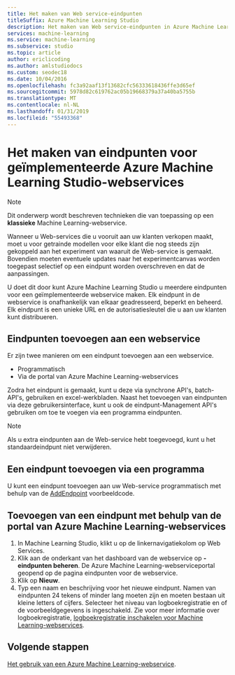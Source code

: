 ```yaml
---
title: Het maken van Web service-eindpunten
titleSuffix: Azure Machine Learning Studio
description: Het maken van Web service-eindpunten in Azure Machine Learning. Elk eindpunt in de webservice is onafhankelijk van elkaar geadresseerd, beperkt en beheerd.
services: machine-learning
ms.service: machine-learning
ms.subservice: studio
ms.topic: article
author: ericlicoding
ms.author: amlstudiodocs
ms.custom: seodec18
ms.date: 10/04/2016
ms.openlocfilehash: fc3a92aaf13f13682cfc56333618436ffe3d65ef
ms.sourcegitcommit: 5978d82c619762ac05b19668379a37a40ba5755b
ms.translationtype: MT
ms.contentlocale: nl-NL
ms.lasthandoff: 01/31/2019
ms.locfileid: "55493368"
---
```

# <a name="creating-endpoints-for-deployed-azure-machine-learning-studio-web-services"></a>Het maken van eindpunten voor geïmplementeerde Azure Machine Learning Studio-webservices
> [!NOTE]
>  Dit onderwerp wordt beschreven technieken die van toepassing op een **klassieke** Machine Learning-webservice.
> 
> 

Wanneer u Web-services die u vooruit aan uw klanten verkopen maakt, moet u voor getrainde modellen voor elke klant die nog steeds zijn gekoppeld aan het experiment van waaruit de Web-service is gemaakt. Bovendien moeten eventuele updates naar het experimentcanvas worden toegepast selectief op een eindpunt worden overschreven en dat de aanpassingen.

U doet dit door kunt Azure Machine Learning Studio u meerdere eindpunten voor een geïmplementeerde webservice maken. Elk eindpunt in de webservice is onafhankelijk van elkaar geadresseerd, beperkt en beheerd. Elk eindpunt is een unieke URL en de autorisatiesleutel die u aan uw klanten kunt distribueren.



## <a name="adding-endpoints-to-a-web-service"></a>Eindpunten toevoegen aan een webservice
Er zijn twee manieren om een eindpunt toevoegen aan een webservice.

* Programmatisch
* Via de portal van Azure Machine Learning-webservices

Zodra het eindpunt is gemaakt, kunt u deze via synchrone API's, batch-API's, gebruiken en excel-werkbladen. Naast het toevoegen van eindpunten via deze gebruikersinterface, kunt u ook de eindpunt-Management API's gebruiken om toe te voegen via een programma eindpunten.

> [!NOTE]
> Als u extra eindpunten aan de Web-service hebt toegevoegd, kunt u het standaardeindpunt niet verwijderen.
> 
> 

## <a name="adding-an-endpoint-programmatically"></a>Een eindpunt toevoegen via een programma
U kunt een eindpunt toevoegen aan uw Web-service programmatisch met behulp van de [AddEndpoint](https://github.com/raymondlaghaeian/AML_EndpointMgmt/blob/master/Program.cs) voorbeeldcode.

## <a name="adding-an-endpoint-using-the-azure-machine-learning-web-services-portal"></a>Toevoegen van een eindpunt met behulp van de portal van Azure Machine Learning-webservices
1. In Machine Learning Studio, klikt u op de linkernavigatiekolom op Web Services.
2. Klik aan de onderkant van het dashboard van de webservice op **-eindpunten beheren**. De Azure Machine Learning-webserviceportal geopend op de pagina eindpunten voor de webservice.
3. Klik op **Nieuw**.
4. Typ een naam en beschrijving voor het nieuwe eindpunt. Namen van eindpunten 24 tekens of minder lang moeten zijn en moeten bestaan uit kleine letters of cijfers. Selecteer het niveau van logboekregistratie en of de voorbeeldgegevens is ingeschakeld. Zie voor meer informatie over logboekregistratie, [logboekregistratie inschakelen voor Machine Learning-webservices](web-services-logging.md).

## <a name="next-steps"></a>Volgende stappen
[Het gebruik van een Azure Machine Learning-webservice](consume-web-services.md).

